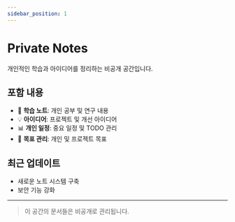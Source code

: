 ```yaml
---
sidebar_position: 1
---
```


# Private Notes

개인적인 학습과 아이디어를 정리하는 비공개 공간입니다.

## 포함 내용

- 📝 **학습 노트**: 개인 공부 및 연구 내용
- 💡 **아이디어**: 프로젝트 및 개선 아이디어
- 📊 **개인 일정**: 중요 일정 및 TODO 관리
- 🎯 **목표 관리**: 개인 및 프로젝트 목표

## 최근 업데이트

- 새로운 노트 시스템 구축
- 보안 기능 강화

---

> 이 공간의 문서들은 비공개로 관리됩니다.